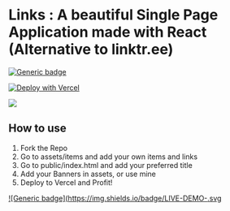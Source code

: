 # Links : A beautiful Single Page Application made with React (Alternative to linktr.ee)

[![Generic badge](https://img.shields.io/badge/Build-Success-<COLOR>.svg)](https://vercel.com/devgossips/bio/deployments) 

[![Deploy with Vercel](https://vercel.com/button)](https://vercel.com/new/git/external?repository-url=https%3A%2F%2Fgithub.com%2Fdevgossips%2Flinktree)

<img src = "https://github.com/devgossips/linktree/blob/master/bio-devgossips-vercel-app-1024xFULLdesktop-c86b59.jpg?raw=true"/>

## How to use
1. Fork the Repo
2. Go to assets/items and add your own items and links
3. Go to public/index.html and add your preferred title
4. Add your Banners in assets, or use mine
5. Deploy to Vercel and Profit!

[![Generic badge](https://img.shields.io/badge/LIVE-DEMO-<COLOR>.svg](https://bio.devgossips.vercel.app/)
